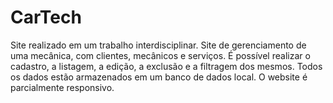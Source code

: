 # CarTech
Site realizado em um trabalho interdisciplinar.
Site de gerenciamento de uma mecânica, com clientes, mecânicos e serviços.
É possível realizar o cadastro, a listagem, a edição, a exclusão e a filtragem dos mesmos.
Todos os dados estão armazenados em um banco de dados local.
O website é parcialmente responsivo.
